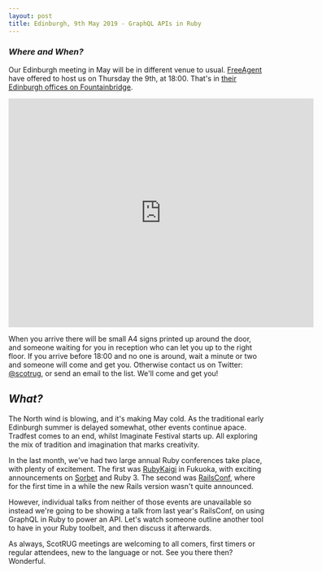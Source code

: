 ```yaml
---
layout: post
title: Edinburgh, 9th May 2019 - GraphQL APIs in Ruby
---
```



### *Where and When?*
Our Edinburgh meeting in May will be in different venue to usual. <a href="https://freeagent.com">FreeAgent</a> have offered to host us on Thursday the 9th, at 18:00. That's in <a href="https://www.openstreetmap.org/node/1947292751">their Edinburgh offices on Fountainbridge</a>.

<iframe src="https://www.google.com/maps/embed?pb=!1m18!1m12!1m3!1d2234.3551826490125!2d-3.211036448761384!3d55.94321558466258!2m3!1f0!2f0!3f0!3m2!1i1024!2i768!4f13.1!3m3!1m2!1s0x4887c7a19ec94a03%3A0xd6cfb298b5f7b12f!2sFreeAgent!5e0!3m2!1sen!2suk!4v1550591379068" width="600" height="450" frameborder="0" style="border:0" allowfullscreen></iframe>

When you arrive there will be small A4 signs printed up around the door, and someone waiting for you in reception who can let you up to the right floor. If you arrive before 18:00 and no one is around, wait a minute or two and someone will come and get you. Otherwise contact us on Twitter: <a href="https://twitter.com/scotrug">@scotrug</a>, or send an email to the list. We'll come and get you!

## *What?*
The North wind is blowing, and it's making May cold. As the traditional early Edinburgh summer is delayed somewhat, other events continue apace. Tradfest comes to an end, whilst Imaginate Festival starts up. All exploring the mix of tradition and imagination that marks creativity.

In the last month, we've had two large annual Ruby conferences take place, with plenty of excitement. The first was [RubyKaigi](https://rubykaigi.org/2019) in Fukuoka, with exciting announcements on [Sorbet](https://sorbet.org/) and Ruby 3. The second was [RailsConf](https://www.railsconf.com/), where for the first time in a while the new Rails version wasn't quite announced.

However, individual talks from neither of those events are unavailable so instead we're going to be showing a talk from last year's RailsConf, on using GraphQL in Ruby to power an API. Let's watch someone outline another tool to have in your Ruby toolbelt, and then discuss it afterwards.

As always, ScotRUG meetings are welcoming to all comers, first timers or regular attendees, new to the language or not. See you there then? Wonderful.
